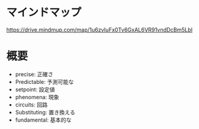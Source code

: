 # マインドマップ
https://drive.mindmup.com/map/1u6zvIuFx0Tv6GxAL6VR91vndDcBm5Lbl

# 概要

- precise: 正確さ
- Predictable: 予測可能な
- setpoint: 設定値
- phenomena: 現象
- circuits: 回路
- Substituting: 置き換える
- fundamental: 基本的な